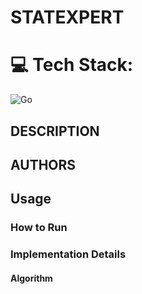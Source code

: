 # STATEXPERT

# 💻 Tech Stack:
![Go](https://img.shields.io/badge/go-%2300ADD8.svg?style=for-the-badge&logo=go&logoColor=white)

## DESCRIPTION


## AUTHORS

## Usage

### How to Run


### Implementation Details

#### Algorithm

